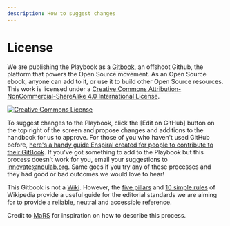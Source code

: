 ```yaml
---
description: How to suggest changes
---
```


# License

We are publishing the Playbook as a [Gitbook](https://www.gitbook.com/), an offshoot Github, the platform that powers the Open Source movement. As an Open Source ebook, anyone can add to it, or use it to build other Open Source resources. This work is licensed under a [Creative Commons Attribution-NonCommercial-ShareAlike 4.0 International License](http://creativecommons.org/licenses/by-nc-sa/4.0/).

​[​![Creative Commons License](https://camo.githubusercontent.com/6887feb0136db5156c4f4146e3dd2681d06d9c75/68747470733a2f2f692e6372656174697665636f6d6d6f6e732e6f72672f6c2f62792d6e632d73612f342e302f38387833312e706e67)​](http://creativecommons.org/licenses/by-nc-sa/4.0/)

To suggest changes to the Playbook, click the \[Edit on GitHub\] button on the top right of the screen and propose changes and additions to the handbook for us to approve. For those of you who haven't used GitHub before, [here's a handy guide Enspiral created for people to contribute to their GitBook](https://handbook.enspiral.com/guides/contributing.html). If you've got something to add to the Playbook but this process doesn't work for you, email your suggestions to [innovate@noulab.org](mailto:innovate@noulab.org). Same goes if you try any of these processes and they had good or bad outcomes we would love to hear!

This Gitbook is not a [Wiki](https://en.wikipedia.org/wiki/Wiki). However, the [five pillars](https://en.wikipedia.org/wiki/Wikipedia:Five_pillars) and [10 simple rules](https://en.wikipedia.org/wiki/Wikipedia:Ten_Simple_Rules_for_Editing_Wikipedia) of Wikipedia provide a useful guide for the editorial standards we are aiming for to provide a reliable, neutral and accessible reference.

Credit to [MaRS](mhttps://www.marsdd.com/systems-change/mars-solutions-lab/mars-solutions-lab-approach/) for inspiration on how to describe this process.



